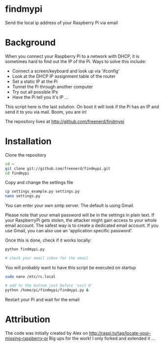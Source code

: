 findmypi
========

Send the local ip address of your Raspberry Pi via email

# Background

When you connect your Raspberry Pi to a network with DHCP, it is sometimes hard to find out the IP of the Pi. Ways to solve this include:

  * Connect a screen/keyboard and look up via 'ifconfig'
  * Look at the DHCP IP assignment table of the router
  * Set a static IP at the Pi
  * Tunnel the Pi through another computer
  * Try out all possible IPs
  * Have the Pi tell you it's IP ...

This script here is the last solution. On boot it will look if the Pi has an IP and send it to you via mail. Boom, you are in!

The repository lives at http://github.com/freenerd/findmypi

# Installation

Clone the repository

  ```bash
  cd ~
  git clone git://github.com/freenerd/findmypi.git
  cd findmypi
  ```

Copy and change the settings file

  ```bash
  cp settings_example.py settings.py
  nano settings.py
  ```

You can enter your own smtp server. The default is using Gmail.

Please note that your email password will be in the settings in plain text. If your RaspberryPi gets stolen, the attacker might gain access to your whole email account. The safest way is to create a dedicated email account. If you use Gmail, you can also use an 'application specific password'.

Once this is done, check if it works locally:

  ```bash
  python findmypi.py

  # check your email inbox for the email
  ```

You will probably want to have this script be executed on startup

  ```bash
  sudo nano /etc/rc.local

  # add to the bottom just before 'exit 0'
  python /home/pi/findmypi/findmypi.py &
  ```

Restart your Pi and wait for the email

# Attribution

The code was initially created by Alex on http://raspi.tv/tag/locate-your-missing-raspberry-pi
Big ups for the work!
I only forked and extended it ...
